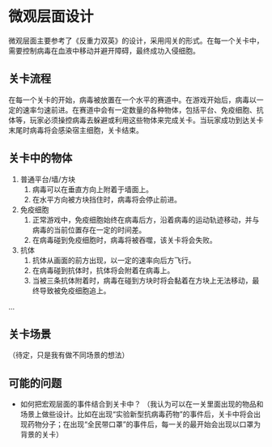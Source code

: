 # 微观层面设计

微观层面主要参考了《反重力双英》的设计，采用闯关的形式。在每一个关卡中，需要控制病毒在血液中移动并避开障碍，最终成功入侵细胞。

## 关卡流程

在每一个关卡的开始，病毒被放置在一个水平的赛道中。在游戏开始后，病毒以一定的速率匀速前进。在赛道中会有一定数量的各种物体，包括平台、免疫细胞、抗体等，玩家必须操控病毒去躲避或利用这些物体来完成关卡。当玩家成功到达关卡末尾时病毒将会感染宿主细胞，关卡结束。

## 关卡中的物体

1. 普通平台/墙/方块
    1. 病毒可以在垂直方向上附着于墙面上。
    2. 在水平方向被方块挡住时，病毒将会停止前进。
2. 免疫细胞
    1. 正常游戏中，免疫细胞始终在病毒后方，沿着病毒的运动轨迹移动，并与病毒的当前位置存在一定的时间差。
    2. 在病毒碰到免疫细胞时，病毒将被吞噬，该关卡将会失败。
3. 抗体
    1. 抗体从画面的前方出现，以一定的速率向后方飞行。
    2. 在病毒碰到抗体时，抗体将会附着在病毒上。
    3. 当被三条抗体附着时，病毒在碰到方块时将会黏着在方块上无法移动，最终导致被免疫细胞追上。

...

## 关卡场景

（待定，只是我有做不同场景的想法）

## 可能的问题

-   如何把宏观层面的事件结合到关卡中？
    （我认为可以在一关里面出现的物品和场景上做些设计。比如在出现“实验新型抗病毒药物”的事件后，关卡中将会出现药物分子；在出现“全民带口罩”的事件后，每一关的最开始会出现以口罩为背景的关卡）
